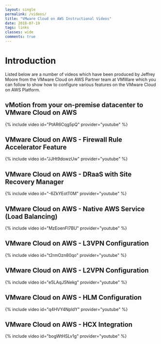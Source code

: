 ```yaml
---
layout: single
permalink: /videos/
title: "VMware Cloud on AWS Instructional Videos"
date: 2018-07-19
tags: links
classes: wide
comments: true
---
```

# Introduction

Listed below are a number of videos which have been produced by Jeffrey Moore from the VMware Cloud on AWS Partner team at VMWare which you can follow to show how to configure various features on the VMware Cloud on AWS Platform.

## vMotion from your on-premise datacenter to VMware Cloud on AWS

{% include video id="PtAR6Cqg5pQ" provider="youtube" %}

## VMware Cloud on AWS - Firewall Rule Accelerator Feature

{% include video id="JJHt9dowzUw" provider="youtube" %}

## VMware Cloud on AWS - DRaaS with Site Recovery Manager

{% include video id="-6ZkYEotT0M" provider="youtube" %}

## VMware Cloud on AWS - Native AWS Service (Load Balancing)

{% include video id="MzEoenFI7BU" provider="youtube" %}

## VMware Cloud on AWS - L3VPN Configuration

{% include video id="t2rmOzn80qo" provider="youtube" %}

## VMware Cloud on AWS - L2VPN Configuration

{% include video id="e5LAqJ5Nekg" provider="youtube" %}

## VMware Cloud on AWS - HLM Configuration

{% include video id="q4HVY4NpldY" provider="youtube" %}

## VMware Cloud on AWS - HCX Integration

{% include video id="bogWtHSLv1g" provider="youtube" %}